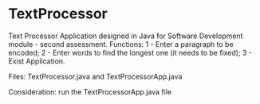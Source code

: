 # TextProcessor
Text Processor Application designed in Java for Software Development module - second assessment.
Functions:
1 - Enter a paragraph to be encoded;
2 - Enter words to find the longest one (it needs to be fixed);
3 - Exist Application.

Files: TextProcessor.java and TextProcessorApp.java

Consideration: run the TextProcessorApp.java file
